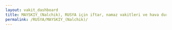 ```yaml
---
layout: vakit_dashboard
title: MAYSKIY_(Nalchik), RUSYA için iftar, namaz vakitleri ve hava durumu - ilçe/eyalet seç
permalink: /RUSYA/MAYSKIY_(Nalchik)/
---
```


<script type="text/javascript">
  var GLOBAL_COUNTRY = 'RUSYA';
  var GLOBAL_CITY = 'MAYSKIY_(Nalchik)';
  var GLOBAL_STATE = '';
  var lat = 72;
  var lon = 21;
</script>
